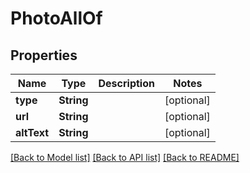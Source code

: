 # PhotoAllOf

## Properties
Name | Type | Description | Notes
------------ | ------------- | ------------- | -------------
**type** | **String** |  | [optional] 
**url** | **String** |  | [optional] 
**altText** | **String** |  | [optional] 

[[Back to Model list]](../README.md#documentation-for-models) [[Back to API list]](../README.md#documentation-for-api-endpoints) [[Back to README]](../README.md)


